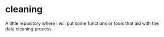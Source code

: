 # cleaning
A little repository where I will put some functions or tools that aid with the data cleaning process
